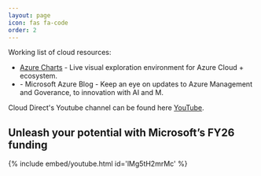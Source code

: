 ```yaml
---
layout: page
icon: fas fa-code
order: 2
---
```


Working list of cloud resources:


- <a href="https://azurecharts.com/" target="_blank">Azure Charts</a> - Live visual exploration environment for Azure Cloud + ecosystem.
- <a href="https://azure.microsoft.com/en-us/blog/)" target="_blank"></a> - Microsoft Azure Blog - Keep an eye on updates to Azure Management and Goverance, to innovation with AI and M.


<!-- 

Azure Info Hub https://azureinfohub.azurewebsites.net/?WT.mc_id=other-azuredevtips-azureappsdev#Home

Sample Code from Microsoft Developer Tools https://learn.microsoft.com/en-us/samples/browse/?expanded=aspnet%2Cazure

Azure updates https://azure.microsoft.com/en-gb/updates?WT.mc_id=azure-azuredevtips-azureappsdev


Service Heath https://azure.microsoft.com/en-gb/get-started/azure-portal/service-health/?WT.mc_id=azure-azuredevtips-azureappsdev

Azrue on Microsoft learn https://learn.microsoft.com/en-us/azure/?product=popular


-->

Cloud Direct's Youtube channel can be found here [YouTube](https://www.youtube.com/@CloudDirectUK).

## Unleash your potential with Microsoft’s FY26 funding

{% include embed/youtube.html id='lMg5tH2mrMc' %}